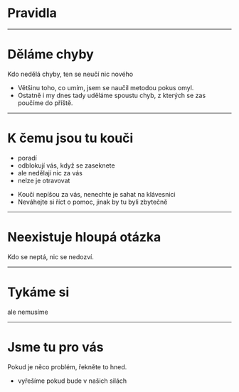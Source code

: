 <!-- .slide: data-state="c-slide-inter" -->
# Pravidla

----

# Děláme chyby

Kdo nedělá chyby, ten se neučí nic nového

>>>
* Většinu toho, co umím, jsem se naučil metodou pokus omyl.
* Ostatně i my dnes tady uděláme spoustu chyb, z kterých se zas poučíme do příště.

----

# K čemu jsou tu kouči

* poradí
* odblokují vás, když se zaseknete
* ale nedělají nic za vás
* nelze je otravovat

>>>
* Kouči nepíšou za vás, nenechte je sahat na klávesnici
* Neváhejte si říct o pomoc, jinak by tu byli zbytečně

----

# Neexistuje hloupá otázka

Kdo se neptá, nic se nedozví.

----

# Tykáme si

ale nemusíme

----

# Jsme tu pro vás

Pokud je něco problém, řekněte to hned.

>>>
* vyřešíme pokud bude v našich silách
